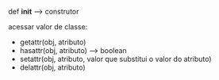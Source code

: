 def __init__ --> construtor

acessar valor de classe:
- getattr(obj, atributo)
- hasattr(obj, atributo) --> boolean
- setattr(obj, atributo, valor que substitui o valor do atributo) 
- delattr(obj, atributo)




